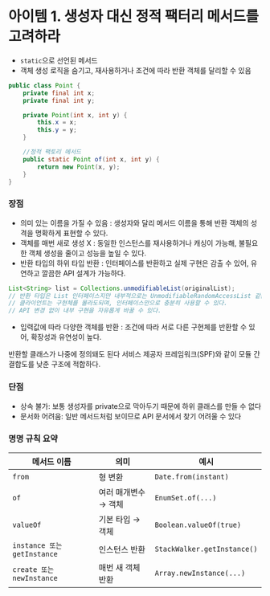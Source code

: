 # 아이템 1. 생성자 대신 정적 팩터리 메서드를 고려하라

- `static`으로 선언된 메서드
- 객체 생성 로직을 숨기고, 재사용하거나 조건에 따라 반환 객체를 달리할 수 있음

```java
public class Point {
    private final int x;
    private final int y;

    private Point(int x, int y) {
        this.x = x;
        this.y = y;
    }

    //정적 팩토리 메서드
    public static Point of(int x, int y) {
        return new Point(x, y);
    }
}
```

### 장점

- 의미 있는 이름을 가질 수 있음 : 생성자와 달리 메서드 이름을 통해 반환 객체의 성격을 명확하게 표현할 수 있다.
- 객체를 매번 새로 생성 X : 동일한 인스턴스를 재사용하거나 캐싱이 가능해, 불필요한 객체 생성을 줄이고 성능을 높일 수 있다.
- 반환 타입의 하위 타입 반환 : 인터페이스를 반환하고 실제 구현은 감출 수 있어, 유연하고 깔끔한 API 설계가 가능하다.

```java
List<String> list = Collections.unmodifiableList(originalList);
// 반환 타입은 List 인터페이스지만 내부적으로는 UnmodifiableRandomAccessList 같은 구현체가 반환된다.
// 클라이언트는 구현체를 몰라도되며, 인터페이스만으로 충분히 사용할 수 있다.
// API 변경 없이 내부 구현을 자유롭게 바꿀 수 있다.
```

- 입력값에 따라 다양한 객체를 반환 : 조건에 따라 서로 다른 구현체를 반환할 수 있어, 확장성과 유연성이 높다.

반환할 클래스가 나중에 정의돼도 된다
서비스 제공자 프레임워크(SPF)와 같이 모듈 간 결합도를 낮춘 구조에 적합하다.

### 단점

- 상속 불가: 보통 생성자를 private으로 막아두기 때문에 하위 클래스를 만들 수 없다
- 문서화 어려움: 일반 메서드처럼 보이므로 API 문서에서 찾기 어려울 수 있다

### 명명 규칙 요약

| 메서드 이름                 | 의미                 | 예시                        |
| --------------------------- | -------------------- | --------------------------- |
| `from`                      | 형 변환              | `Date.from(instant)`        |
| `of`                        | 여러 매개변수 → 객체 | `EnumSet.of(...)`           |
| `valueOf`                   | 기본 타입 → 객체     | `Boolean.valueOf(true)`     |
| `instance 또는 getInstance` | 인스턴스 반환        | `StackWalker.getInstance()` |
| `create 또는 newInstance`   | 매번 새 객체 반환    | `Array.newInstance(...)`    |
